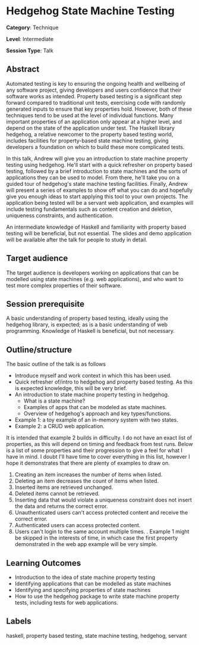 # Hedgehog State Machine Testing

**Category**: Technique

**Level**: Intermediate

**Session Type**: Talk

## Abstract

Automated testing is key to ensuring the ongoing health and wellbeing of any software project,
giving developers and users confidence that their software works as intended. Property based testing
is a significant step forward compared to traditional unit tests, exercising code with randomly
generated inputs to ensure that key properties hold. However, both of these techniques tend to be
used at the level of individual functions. Many important properties of an application only appear
at a higher level, and depend on the state of the application under test. The Haskell library
hedgehog, a relative newcomer to the property based testing world, includes facilities for
property-based state machine testing, giving developers a foundation on which to build these more
complicated tests.

In this talk, Andrew will give you an introduction to state machine property testing using hedgehog.
He'll start with a quick refresher on property based testing, followed by a brief introduction to
state machines and the sorts of applications they can be used to model. From there, he'll take you
on a guided tour of hedgehog's state machine testing facilities. Finally, Andrew will present a
series of examples to show off what you can do and hopefully give you enough ideas to start applying
this tool to your own projects. The application being tested will be a servant web application, and
examples will include testing fundamentals such as content creation and deletion, uniqueness
constraints, and authentication.

An intermediate knowledge of Haskell and familiarity with property based testing will be beneficial,
but not essential. The slides and demo application will be available after the talk for people to
study in detail.

## Target audience

The target audience is developers working on applications that can be modelled using state machines
(e.g. web applications), and who want to test more complex properties of their software.

## Session prerequisite

A basic understanding of property based testing, ideally using the hedgehog library, is expected; as
is a basic understanding of web programming. Knowledge of Haskell is beneficial, but not necessary.

## Outline/structure

The basic outline of the talk is as follows

- Introduce myself and work context in which this has been used.
- Quick refresher of/intro to hedgehog and property based testing. As this is expected knowledge, this
  will be very brief.
- An introduction to state machine property testing in hedgehog.
    + What is a state machine?
    + Examples of apps that can be modeled as state machines.
    + Overview of hedgehog's approach and key types/functions.
- Example 1: a toy example of an in-memory system with two states.
- Example 2: a CRUD web application.

It is intended that example 2 builds in difficulty. I do not have an exact list of properties, as
this will depend on timing and feedback from test runs. Below is a list of some properties and their
progression to give a feel for what I have in mind. I doubt I'll have time to cover everything in
this list, however I hope it demonstrates that there are plenty of examples to draw on.

1. Creating an item increases the number of items when listed.
1. Deleting an item decreases the count of items when listed.
1. Inserted items are retrieved unchanged.
1. Deleted items cannot be retrieved.
1. Inserting data that would violate a uniqueness constraint does not insert the data and returns
   the correct error.
1. Unauthenticated users can't access protected content and receive the correct error.
1. Authenticated users can access protected content.
1. Users can't login to the same account multiple times.
.
Example 1 might be skipped in the interests of time, in which case the first property demonstrated
in the web app example will be very simple.

## Learning Outcomes

- Introduction to the idea of state machine property testing
- Identifying applications that can be modelled as state machines
- Identifying and specifying properties of state machines
- How to use the hedgehog package to write state machine property tests, including tests for web
  applications.

## Labels

haskell, property based testing, state machine testing, hedgehog, servant
